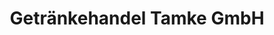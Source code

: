 ---
title: "Getränkehandel Tamke GmbH"
url: /koenigsbrueck/getraenkehandel-tamke-gmbh/
shop: Getränke
---